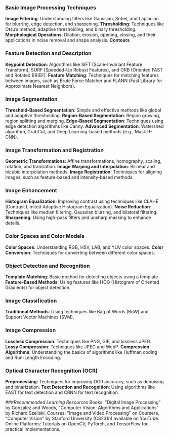 ### Basic Image Processing Techniques
**Image Filtering**: Understanding filters like Gaussian, Sobel, and Laplacian for blurring, edge detection, and sharpening.
**Thresholding**: Techniques like Otsu’s method, adaptive thresholding, and binary thresholding.
**Morphological Operations**: Dilation, erosion, opening, closing, and their applications in noise removal and shape analysis.
**Contours**

### Feature Detection and Description
**Keypoint Detection**: Algorithms like SIFT (Scale-Invariant Feature Transform), SURF (Speeded-Up Robust Features), and ORB (Oriented FAST and Rotated BRIEF).
**Feature Matching**: Techniques for matching features between images, such as Brute Force Matcher and FLANN (Fast Library for Approximate Nearest Neighbors).

### Image Segmentation
**Threshold-Based Segmentation**: Simple and effective methods like global and adaptive thresholding.
**Region-Based Segmentation**: Region growing, region splitting and merging.
**Edge-Based Segmentation**: Techniques using edge detection algorithms like Canny.
**Advanced Segmentation**: Watershed algorithm, GrabCut, and Deep Learning-based methods (e.g., Mask R-CNN).

### Image Transformation and Registration
**Geometric Transformations**: Affine transformations, homography, scaling, rotation, and translation.
**Image Warping and Interpolation**: Bilinear and bicubic interpolation methods.
**Image Registration**: Techniques for aligning images, such as feature-based and intensity-based methods.

### Image Enhancement
**Histogram Equalization**: Improving contrast using techniques like CLAHE (Contrast Limited Adaptive Histogram Equalization).
**Noise Reduction**: Techniques like median filtering, Gaussian blurring, and bilateral filtering.
**Sharpening**: Using high-pass filters and unsharp masking to enhance details.

### Color Spaces and Color Models
**Color Spaces**: Understanding RGB, HSV, LAB, and YUV color spaces.
**Color Conversion**: Techniques for converting between different color spaces.

### Object Detection and Recognition
**Template Matching**: Basic method for detecting objects using a template.
**Feature-Based Methods**: Using features like HOG (Histogram of Oriented Gradients) for object detection.

### Image Classification
**Traditional Methods**: Using techniques like Bag of Words (BoW) and Support Vector Machines (SVM).

### Image Compression
**Lossless Compression**: Techniques like PNG, GIF, and lossless JPEG.
**Lossy Compression**: Techniques like JPEG and WebP.
**Compression Algorithms**: Understanding the basics of algorithms like Huffman coding and Run-Length Encoding.

### Optical Character Recognition (OCR)
**Preprocessing**: Techniques for improving OCR accuracy, such as denoising and binarization.
**Text Detection and Recognition**: Using algorithms like EAST for text detection and CRNN for text recognition.

###_Recommended Learning Resources_
Books: "Digital Image Processing" by Gonzalez and Woods, "Computer Vision: Algorithms and Applications" by Richard Szeliski.
Courses: "Image and Video Processing" on Coursera, "Computer Vision" by Stanford University (CS231n) available on YouTube.
Online Platforms: Tutorials on OpenCV, PyTorch, and TensorFlow for practical implementations.